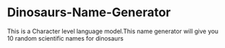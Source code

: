 # Dinosaurs-Name-Generator

This is a Character level language model.This name generator will give you 10 random scientific names for dinosaurs

